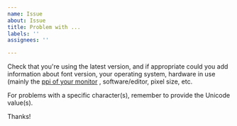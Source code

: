 ```yaml
---
name: Issue
about: Issue
title: Problem with ...
labels: ''
assignees: ''

---
```


Check that you're using the latest version, and if appropriate could you add information about font version, your operating system, hardware in use (mainly the [ppi of your monitor](https://dpi.lv) , software/editor, pixel size, etc. 

For problems with a specific character(s), remember to provide the Unicode value(s). 

Thanks!
